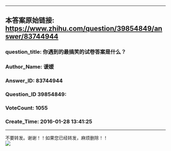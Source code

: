 ----------------------------------------
## 本答案原始链接: https://www.zhihu.com/question/39854849/answer/83744944
### question_title: 你遇到的最搞笑的试卷答案是什么？
### Author_Name: 谖媛
### Answer_ID: 83744944
### Question_ID 39854849: 
### VoteCount: 1055
### Create_Time: 2016-01-28 13:41:25
----------------------------------------
不要转发。谢谢！！如果您已经转发，麻烦删除！！  
![](/home/shimeng/code_for_test/learn_bs4/zhihu_to_md_git/image/cb95c2224883e3b47290fd68a9bcfc7f_r.jpeg)



